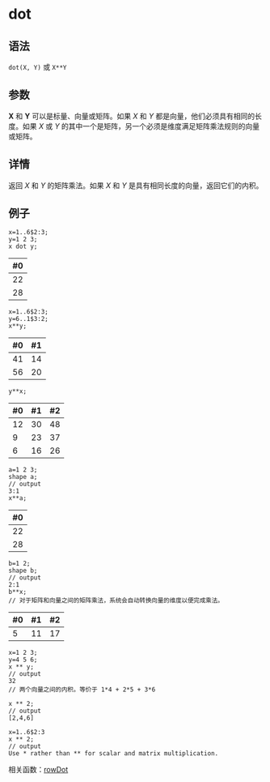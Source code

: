 # dot

## 语法

`dot(X, Y)` 或 `X**Y`

## 参数

**X** 和 **Y** 可以是标量、向量或矩阵。如果 *X* 和 *Y*
都是向量，他们必须具有相同的长度。如果 *X* 或 *Y* 的其中一个是矩阵，另一个必须是维度满足矩阵乘法规则的向量或矩阵。

## 详情

返回 *X* 和 *Y* 的矩阵乘法。如果 *X* 和 *Y*
是具有相同长度的向量，返回它们的内积。

## 例子

```
x=1..6$2:3;
y=1 2 3;
x dot y;
```

| #0 |
| --- |
| 22 |
| 28 |

```
x=1..6$2:3;
y=6..1$3:2;
x**y;
```

| #0 | #1 |
| --- | --- |
| 41 | 14 |
| 56 | 20 |

```
y**x;
```

| #0 | #1 | #2 |
| --- | --- | --- |
| 12 | 30 | 48 |
| 9 | 23 | 37 |
| 6 | 16 | 26 |

```
a=1 2 3;
shape a;
// output
3:1
x**a;
```

| #0 |
| --- |
| 22 |
| 28 |

```
b=1 2;
shape b;
// output
2:1
b**x;
// 对于矩阵和向量之间的矩阵乘法，系统会自动转换向量的维度以便完成乘法。
```

| #0 | #1 | #2 |
| --- | --- | --- |
| 5 | 11 | 17 |

```
x=1 2 3;
y=4 5 6;
x ** y;
// output
32
// 两个向量之间的内积。等价于 1*4 + 2*5 + 3*6

x ** 2;
// output
[2,4,6]

x=1..6$2:3
x ** 2;
// output
Use * rather than ** for scalar and matrix multiplication.
```

相关函数：[rowDot](../r/rowDot.md)

